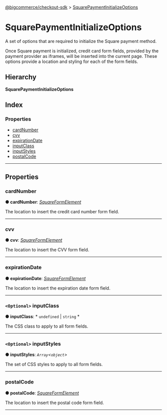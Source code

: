 [@bigcommerce/checkout-sdk](../README.md) > [SquarePaymentInitializeOptions](../interfaces/squarepaymentinitializeoptions.md)

# SquarePaymentInitializeOptions

A set of options that are required to initialize the Square payment method.

Once Square payment is initialized, credit card form fields, provided by the payment provider as iframes, will be inserted into the current page. These options provide a location and styling for each of the form fields.

## Hierarchy

**SquarePaymentInitializeOptions**

## Index

### Properties

* [cardNumber](squarepaymentinitializeoptions.md#cardnumber)
* [cvv](squarepaymentinitializeoptions.md#cvv)
* [expirationDate](squarepaymentinitializeoptions.md#expirationdate)
* [inputClass](squarepaymentinitializeoptions.md#inputclass)
* [inputStyles](squarepaymentinitializeoptions.md#inputstyles)
* [postalCode](squarepaymentinitializeoptions.md#postalcode)

---

## Properties

<a id="cardnumber"></a>

###  cardNumber

**● cardNumber**: *[SquareFormElement](squareformelement.md)*

The location to insert the credit card number form field.

___
<a id="cvv"></a>

###  cvv

**● cvv**: *[SquareFormElement](squareformelement.md)*

The location to insert the CVV form field.

___
<a id="expirationdate"></a>

###  expirationDate

**● expirationDate**: *[SquareFormElement](squareformelement.md)*

The location to insert the expiration date form field.

___
<a id="inputclass"></a>

### `<Optional>` inputClass

**● inputClass**: * `undefined` &#124; `string`
*

The CSS class to apply to all form fields.

___
<a id="inputstyles"></a>

### `<Optional>` inputStyles

**● inputStyles**: *`Array`<`object`>*

The set of CSS styles to apply to all form fields.

___
<a id="postalcode"></a>

###  postalCode

**● postalCode**: *[SquareFormElement](squareformelement.md)*

The location to insert the postal code form field.

___

